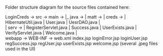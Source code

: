 Folder structure diagram for the source files contained here:

LoginCreds ->
    src ->
        main ->
         |_ java ->
            |   matt ->
            |       creds ->
            |           HibernateUtil.java
            |           User.java
            |           UesrDAO.java
            |       
            |       serv ->
            |           RegisterServlet.java
            |           Success.java
            |           UserExists.java
            |           VerifyServlet.java
            |           Welcome.java
            |           
            webapp ->
                WEB-INF ->
                    web.xml
                index.jsp
                loginError.jsp
                loginUser.jsp
                regSuccess.jsp
                regUser.jsp
                userExists.jsp
                welcome.jsp
                (several .jpeg files used in the UI)

